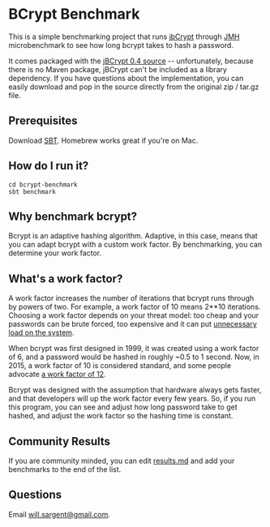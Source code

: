 # BCrypt Benchmark

This is a simple benchmarking project that runs [jbCrypt](http://www.mindrot.org/projects/jBCrypt) through [JMH](http://openjdk.java.net/projects/code-tools/jmh/) microbenchmark to see how long bcrypt takes to hash a password.

It comes packaged with the [jBCrypt 0.4 source](http://www.mindrot.org/projects/jBCrypt/news/rel04.html) -- unfortunately, because there is no Maven package, jBCrypt can't be included as a library dependency.  If you have questions about the implementation, you can easily download and pop in the source directly from the original zip / tar.gz file.

## Prerequisites

Download [SBT](http://www.scala-sbt.org/download.html).  Homebrew works great if you're on Mac.

## How do I run it?

```
cd bcrypt-benchmark
sbt benchmark
```

## Why benchmark bcrypt?

Bcrypt is an adaptive hashing algorithm.  Adaptive, in this case, means that you can adapt bcrypt with a custom work factor.  By benchmarking,  you can determine your work factor.

## What's a work factor?

A work factor increases the number of iterations that bcrypt runs through by powers of two.  For example, a work factor of 10 means 2**10 iterations.  Choosing a work factor depends on your threat model: too cheap and your passwords can be brute forced, too expensive and it can put [unnecessary load on the system](http://wildlyinaccurate.com/bcrypt-choosing-a-work-factor/).

When bcrypt was first designed in 1999, it was created using a work factor of 6, and a password would be hashed in roughly ~0.5 to 1 second.  Now, in 2015, a work factor of 10 is considered standard, and some people advocate [a work factor of 12](http://security.stackexchange.com/a/83382/6714).

Bcrypt was designed with the assumption that hardware always gets faster, and that developers will up the work factor every few years.  So, if you run this program, you can see and adjust how long password take to get hashed, and adjust the work factor so the hashing time is constant.

## Community Results

If you are community minded, you can edit [results.md](results.md) and add your benchmarks to the end of the list.

## Questions

Email <will.sargent@gmail.com>.
